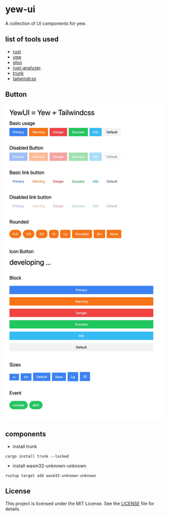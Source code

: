 # yew-ui

A collection of UI components for yew.

## list of tools used
- [rust](https://www.rust-lang.org) 
- [yew](https://yew.rs/)
- [gloo](https://docs.rs/gloo/latest/gloo/)
- [rust-analyzer](https://marketplace.visualstudio.com/items?itemName=rust-lang.rust-analyzer).
- [trunk](https://trunkrs.dev/)
- [tailwindcss](https://tailwindcss.com/)

## Button
![img](./docs/assets/button.jpg)

## components
- install trunk
```
cargo install trunk --locked
```
- install wasm32-unknown-unknown
```
rustup target add wasm32-unknown-unknown
```

## License

This project is licensed under the MIT License. See the [LICENSE](./LICENSE.txt) file for details.
